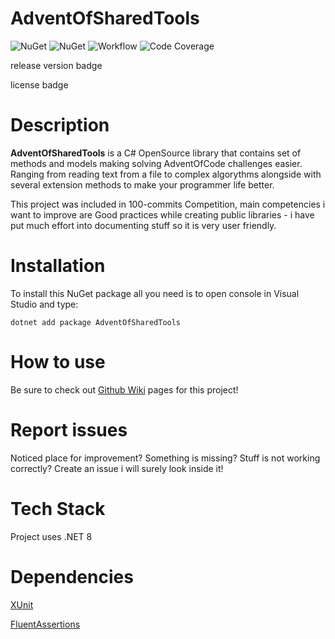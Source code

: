 # AdventOfSharedTools

![NuGet](https://img.shields.io/nuget/v/AdventOfSharedTools)
![NuGet](https://img.shields.io/nuget/dt/AdventOfSharedTools)
![Workflow](https://github.com/svCcare/AdventOfSharedTools/actions/workflows/build.yml/badge.svg)
![Code Coverage](https://img.shields.io/badge/Code%20Coverage-81%25-success?style=flat)

release version badge

license badge

# Description

**AdventOfSharedTools** is a C# OpenSource library that contains set of methods and models making solving AdventOfCode challenges easier.
Ranging from reading text from a file to complex algorythms alongside with several extension methods to make your programmer life better.

This project was included in 100-commits Competition, main competencies i want to improve are Good practices while creating public libraries - i have put much effort into documenting stuff so it is very user friendly.

# Installation

To install this NuGet package all you need is to open console in Visual Studio and type:

```
dotnet add package AdventOfSharedTools
```

# How to use
Be sure to check out [Github Wiki](https://github.com/svCcare/AdventOfSharedTools/wiki) pages for this project!

# Report issues
Noticed place for improvement? Something is missing? Stuff is not working correctly?
Create an issue i will surely look inside it!

# Tech Stack
Project uses .NET 8

# Dependencies
[XUnit](https://github.com/xunit/xunit)

[FluentAssertions](https://github.com/fluentassertions/fluentassertions)
